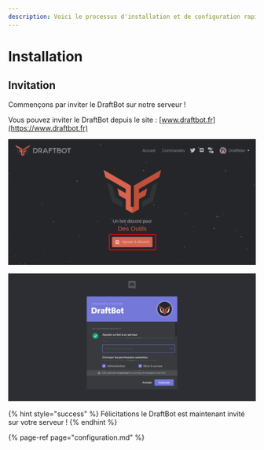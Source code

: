 ```yaml
---
description: Voici le processus d'installation et de configuration rapide du DraftBot
---
```


# Installation

## Invitation

Commençons par inviter le DraftBot sur notre serveur !

Vous pouvez inviter le DraftBot depuis le site : [www.draftbot.fr](https://www.draftbot.fr)

![Cliquez sur Ajouter &#xE0; discord](.gitbook/assets/home%20%281%29.png)

![Choisissez votre serveur puis cliquez sur Autoriser](.gitbook/assets/invite.png)

{% hint style="success" %}
Félicitations le DraftBot est maintenant invité sur votre serveur !
{% endhint %}

{% page-ref page="configuration.md" %}



